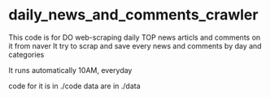 # daily_news_and_comments_crawler
This code is for DO web-scraping daily TOP news articls and comments on it from naver
It try to scrap and save every news and comments by day and categories

It runs automatically 10AM, everyday

code for it is in ./code
data are in ./data
